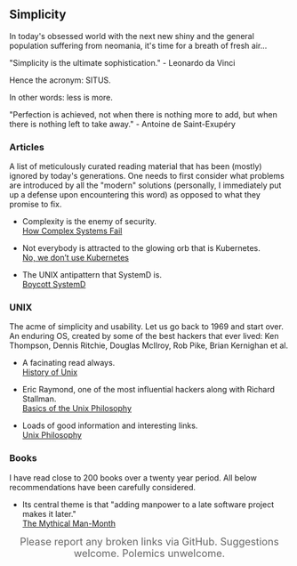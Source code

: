 ## Simplicity

In today's obsessed world with the next new shiny and the general population suffering from neomania, it's time for a breath of fresh air...

"Simplicity is the ultimate sophistication." - Leonardo da Vinci

Hence the acronym: SITUS.

In other words: less is more.

"Perfection is achieved, not when there is nothing more to add, but when there is nothing left to take away." - Antoine de Saint-Exupéry

### Articles

A list of meticulously curated reading material that has been (mostly) ignored by today's generations. One needs to first consider what problems are introduced by all the "modern" solutions (personally, I immediately put up a defense upon encountering this word) as opposed to what they promise to fix.

* Complexity is the enemy of security.  
[How Complex Systems Fail](https://how.complexsystems.fail)

* Not everybody is attracted to the glowing orb that is Kubernetes.  
[No, we don’t use Kubernetes](https://ably.com/blog/no-we-dont-use-kubernetes)

* The UNIX antipattern that SystemD is.  
[Boycott SystemD](https://web.archive.org/web/20140909093139/http://boycottsystemd.org/)

### UNIX

The acme of simplicity and usability. Let us go back to 1969 and start over. An enduring OS, created by some of the best hackers that ever lived: Ken Thompson, Dennis Ritchie, Douglas McIlroy, Rob Pike, Brian Kernighan et al.

* A facinating read always.  
[History of Unix](https://en.wikipedia.org/wiki/History_of_Unix)

* Eric Raymond, one of the most influential hackers along with Richard Stallman.  
[Basics of the Unix Philosophy](http://www.catb.org/~esr/writings/taoup/html/ch01s06.html)

* Loads of good information and interesting links.  
[Unix Philosophy](https://en.wikipedia.org/wiki/Unix_philosophy)

### Books

I have read close to 200 books over a twenty year period. All below recommendations have been carefully considered.

* Its central theme is that "adding manpower to a late software project makes it later."  
[The Mythical Man-Month](https://en.wikipedia.org/wiki/The_Mythical_Man-Month)

<div style="text-align:center; color:#666666; font-size:18px">Please report any broken links via GitHub. Suggestions welcome. Polemics unwelcome.</div>
